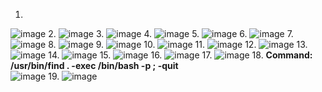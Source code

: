 1.
![image](https://github.com/user-attachments/assets/5e954bb0-6034-4dea-a2e9-867c84523db7)
2.
![image](https://github.com/user-attachments/assets/68cf5d6c-1925-4815-8e15-91800416f059)
3.
![image](https://github.com/user-attachments/assets/7a69ff1f-0911-414e-8775-d772a72116a6)
4.
![image](https://github.com/user-attachments/assets/8a54afff-6d49-4626-8624-d4e5cbe09280)
5.
![image](https://github.com/user-attachments/assets/848dfec0-2890-493e-8dba-6a9beb1939b6)
6.
![image](https://github.com/user-attachments/assets/3a81a641-4d74-49d5-9573-cf0ff7f1af53)
7.
![image](https://github.com/user-attachments/assets/5728debd-871c-4424-9278-3eb710a1611a)
8.
![image](https://github.com/user-attachments/assets/d9c03c2a-ff86-4750-a86d-ab482fce9bbd)
9.
![image](https://github.com/user-attachments/assets/da17e72f-dd99-4afc-89de-0ec74da32aef)
10.
![image](https://github.com/user-attachments/assets/77c6645c-a734-4a63-afdb-fadc8c2946ea)
11.
![image](https://github.com/user-attachments/assets/fed9423d-c213-4207-8326-35ff86b3ce72)
12.
![image](https://github.com/user-attachments/assets/28ef6d0e-0b5c-40cd-bc88-36d784e49667)
13.
![image](https://github.com/user-attachments/assets/d88c930d-2912-44cc-b151-aa82344083dd)
14.
![image](https://github.com/user-attachments/assets/c8f1fec3-de80-4016-b80f-cbe9b4353a43)
15.
![image](https://github.com/user-attachments/assets/ad3ee626-ca4f-4418-a4a0-ccdec76f3a39)
16.
![image](https://github.com/user-attachments/assets/86df2d86-f58c-4925-8cda-8e0329232a12)
17.
![image](https://github.com/user-attachments/assets/a2760c5d-138b-47ed-a923-b13199939aa1)
18.
**Command: /usr/bin/find . -exec /bin/bash -p \; -quit** <br>
![image](https://github.com/user-attachments/assets/e21e1da7-a195-4151-bf7a-06f90906da36)
19.
![image](https://github.com/user-attachments/assets/03fddd68-2c23-4171-b075-f2aed746bdaa)












